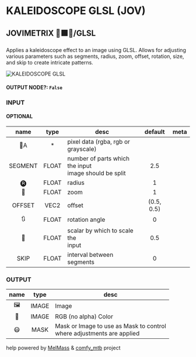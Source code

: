 # KALEIDOSCOPE GLSL (JOV)

## JOVIMETRIX 🔺🟩🔵/GLSL

Applies a kaleidoscope effect to an image using GLSL. Allows for adjusting various parameters such as segments, radius, zoom, offset, rotation, size, and skip to create intricate patterns.

![KALEIDOSCOPE GLSL](https://raw.githubusercontent.com/Amorano/Jovimetrix-examples/master/node/KALEIDOSCOPE%20GLSL/KALEIDOSCOPE%20GLSL.png)

#### OUTPUT NODE?: `False`

### INPUT

#### OPTIONAL

name | type | desc | default | meta
:---:|:---:|---|:---:|---
👾A | * | pixel data (rgba, rgb or<br>grayscale) |  | 
SEGMENT | FLOAT | number of parts which the input<br>image should be split | 2.5 | 
🅡 | FLOAT | radius | 1 | 
🔎 | FLOAT | zoom | 1 | 
OFFSET | VEC2 | offset | (0.5, 0.5) | 
🔃 | FLOAT | rotation angle | 0 | 
📏 | FLOAT | scalar by which to scale the<br>input | 0.5 | 
SKIP | FLOAT | interval between segments | 0 | 

### OUTPUT

name | type | desc
:---:|:---:|---
🖼️ | IMAGE | Image 
🌈 | IMAGE | RGB (no alpha) Color 
😷 | MASK | Mask or Image to use as Mask to control<br>where adjustments are applied 

help powered by [MelMass](https://github.com/melMass) & [comfy_mtb](https://github.com/melMass/comfy_mtb) project